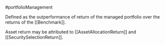 #portfolioManagement 

Defined as the outperformance of return of the managed portfolio over the returns of the [[Benchmark]]. 


Asset return may be attributed to [[AssetAllocationReturn]] and [[SecuritySelectionReturn]]. 
